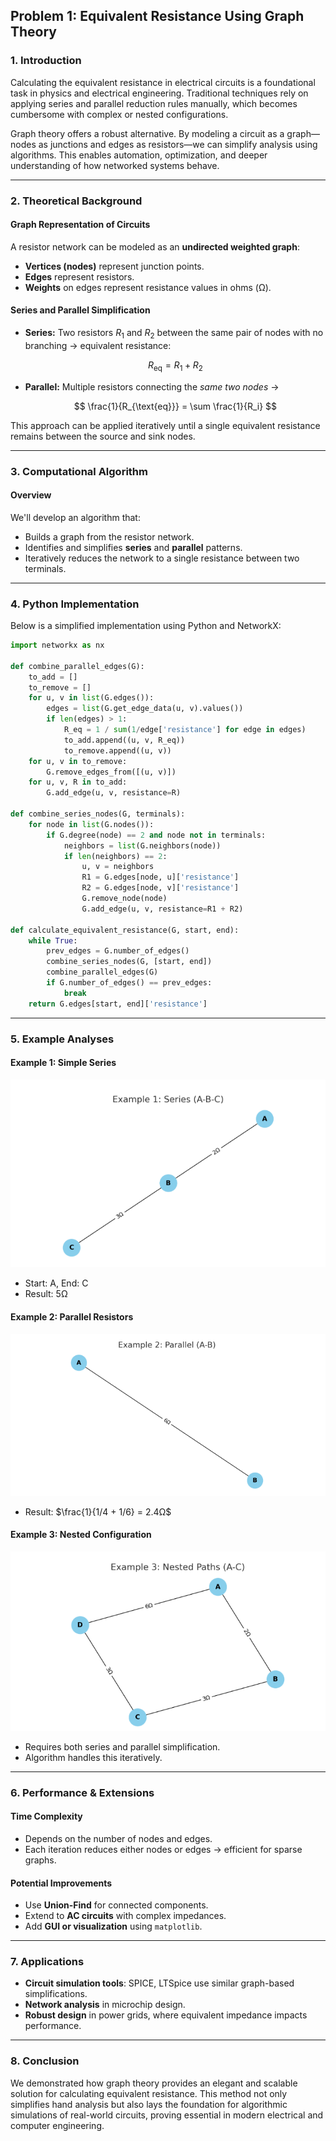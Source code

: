 
## **Problem 1: Equivalent Resistance Using Graph Theory**

### 1. Introduction

Calculating the equivalent resistance in electrical circuits is a foundational task in physics and electrical engineering. Traditional techniques rely on applying series and parallel reduction rules manually, which becomes cumbersome with complex or nested configurations.

Graph theory offers a robust alternative. By modeling a circuit as a graph—nodes as junctions and edges as resistors—we can simplify analysis using algorithms. This enables automation, optimization, and deeper understanding of how networked systems behave.

---

### 2. Theoretical Background

#### Graph Representation of Circuits

A resistor network can be modeled as an **undirected weighted graph**:

* **Vertices (nodes)** represent junction points.
* **Edges** represent resistors.
* **Weights** on edges represent resistance values in ohms (Ω).

#### Series and Parallel Simplification

* **Series:** Two resistors $R_1$ and $R_2$ between the same pair of nodes with no branching → equivalent resistance:

  $$
  R_{\text{eq}} = R_1 + R_2
  $$

* **Parallel:** Multiple resistors connecting the *same two nodes* →

  $$
  \frac{1}{R_{\text{eq}}} = \sum \frac{1}{R_i}
  $$

This approach can be applied iteratively until a single equivalent resistance remains between the source and sink nodes.

---

### 3. Computational Algorithm

#### Overview

We'll develop an algorithm that:

* Builds a graph from the resistor network.
* Identifies and simplifies **series** and **parallel** patterns.
* Iteratively reduces the network to a single resistance between two terminals.

---



### 4. Python Implementation

Below is a simplified implementation using Python and NetworkX:

```python
import networkx as nx

def combine_parallel_edges(G):
    to_add = []
    to_remove = []
    for u, v in list(G.edges()):
        edges = list(G.get_edge_data(u, v).values())
        if len(edges) > 1:
            R_eq = 1 / sum(1/edge['resistance'] for edge in edges)
            to_add.append((u, v, R_eq))
            to_remove.append((u, v))
    for u, v in to_remove:
        G.remove_edges_from([(u, v)])
    for u, v, R in to_add:
        G.add_edge(u, v, resistance=R)

def combine_series_nodes(G, terminals):
    for node in list(G.nodes()):
        if G.degree(node) == 2 and node not in terminals:
            neighbors = list(G.neighbors(node))
            if len(neighbors) == 2:
                u, v = neighbors
                R1 = G.edges[node, u]['resistance']
                R2 = G.edges[node, v]['resistance']
                G.remove_node(node)
                G.add_edge(u, v, resistance=R1 + R2)

def calculate_equivalent_resistance(G, start, end):
    while True:
        prev_edges = G.number_of_edges()
        combine_series_nodes(G, [start, end])
        combine_parallel_edges(G)
        if G.number_of_edges() == prev_edges:
            break
    return G.edges[start, end]['resistance']
```

---

### 5. Example Analyses

#### Example 1: Simple Series

![alt text](image.png)

* Start: A, End: C
* Result: 5Ω

#### Example 2: Parallel Resistors

![alt text](image-1.png)

* Result: $\frac{1}{1/4 + 1/6} = 2.4Ω$

#### Example 3: Nested Configuration

![alt text](image-2.png)

* Requires both series and parallel simplification.
* Algorithm handles this iteratively.

---

### 6. Performance & Extensions

#### Time Complexity

* Depends on the number of nodes and edges.
* Each iteration reduces either nodes or edges → efficient for sparse graphs.

#### Potential Improvements

* Use **Union-Find** for connected components.
* Extend to **AC circuits** with complex impedances.
* Add **GUI or visualization** using `matplotlib`.

---

### 7. Applications

* **Circuit simulation tools**: SPICE, LTSpice use similar graph-based simplifications.
* **Network analysis** in microchip design.
* **Robust design** in power grids, where equivalent impedance impacts performance.

---

### 8. Conclusion

We demonstrated how graph theory provides an elegant and scalable solution for calculating equivalent resistance. This method not only simplifies hand analysis but also lays the foundation for algorithmic simulations of real-world circuits, proving essential in modern electrical and computer engineering.